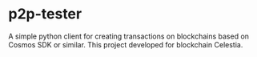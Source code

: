 # p2p-tester
A simple python client for creating transactions on blockchains based on Cosmos SDK or similar. This project developed for blockchain Celestia.
